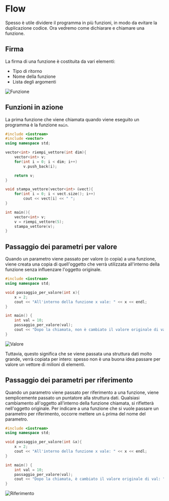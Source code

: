 # Flow
Spesso è utile dividere il programma in più funzioni, in modo da evitare la duplicazione codice. Ora vedremo come dichiarare e chiamare una funzione.

## Firma
La firma di una funzione è costituita da vari elementi:
* Tipo di ritorno
* Nome della funzione
* Lista degli argomenti

![Funzione](https://i.postimg.cc/wM1yPWbw/Immagine.png)

## Funzioni in azione
La prima funzione che viene chiamata quando viene eseguito un programma è la funzione `main`. 
```cpp
#include <iostream>
#include <vector>
using namespace std;

vector<int> riempi_vettore(int dim){
    vector<int> v;
    for(int i = 0; i < dim; i++)
        v.push_back(i);

    return v;
}

void stampa_vettore(vector<int> &vect){
    for(int i = 0; i < vect.size(); i++)
        cout << vect[i] << " ";
}

int main(){ 
    vector<int> v;
    v = riempi_vettore(5);
    stampa_vettore(v);
}
```

## Passaggio dei parametri per valore
Quando un parametro viene passato per valore (o copia) a una funzione, viene creata una copia di quell'oggetto che verrà utilizzata all'interno della funzione senza influenzare l'oggetto originale.
```cpp
#include <iostream>
using namespace std;

void passaggio_per_valore(int x){
    x = 2;
    cout << "All'interno della funzione x vale: " << x << endl;
}

int main() { 
    int val = 10;
    passaggio_per_valore(val);
    cout << "Dopo la chiamata, non è cambiato il valore originale di val: " << val << endl;
}
```
![Valore](https://i.postimg.cc/qqmRk2Wz/Immagine-2020-10-15-171109.png)

Tuttavia, questo significa che se viene passata una struttura dati molto grande, verrà copiata per intero: spesso non è una buona idea passare per valore un vettore di milioni di elementi.

## Passaggio dei parametri per riferimento
Quando un parametro viene passato per riferimento a una funzione, viene semplicemente passato un puntatore alla struttura dati. Qualsiasi cambiamento all'oggetto all'interno della funzione chiamata, si rifletterà nell'oggetto originale. 
Per indicare a una funzione che si vuole passare un parametro per riferimento, occorre mettere un `&` prima del nome del parametro.

```cpp
#include <iostream>
using namespace std;

void passaggio_per_valore(int &x){
    x = 2;
    cout << "All'interno della funzione x vale: " << x << endl;
}

int main() { 
    int val = 10;
    passaggio_per_valore(val);
    cout << "Dopo la chiamata, è cambiato il valore originale di val: " << val << endl;
}
```
![Riferimento](https://i.postimg.cc/dVNx8Dcr/Immagine-2020-10-15-171728.png)










